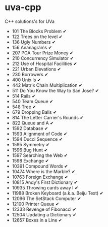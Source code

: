 # uva-cpp
C++ solutions's for UVa

- 101   The Blocks Problem ✔
- 122   Trees on the level ✔
- 136   Ugly Numbers ✔
- 156   Ananagrams ✔
- 207   PGA Tour Prize Money ✔
- 210   Concurrency Simulator ✔
- 212   Use of Hospital Facilities ✔
- 221   Urban Elevations ✔
- 230   Borrowers ✔
- 400   Unix ls ✔
- 442   Matrix Chain Multiplication ✔
- 511   Do You Know the Way to San Jose? ✔
- 514   Rails ✔
- 540   Team Queue ✔
- 548   Tree ✔
- 679   Dropping Balls ✔
- 814   The Letter Carrier's Rounds ✔
- 822   Queue and A ✔
- 1592  Database ✔
- 1593  Alignment of Code ✔
- 1594  Ducci Sequence ✔
- 1595  Symmetry ✔
- 1596  Bug Hunt ✔
- 1597  Searching the Web ✔
- 1598  Exchange ✔
- 10391 Compound Words ✔
- 10474 Where is the Marble? ✔
- 10763 Foreign Exchange ✔
- 10815 Andy's First Dictionary ✔
- 10935 Throwing cards away I ✔
- 11988 Broken Keyboard (a.k.a. Beiju Text) ✔
- 12096 The SetStack Computer ✔
- 12100 Printer Queue ✔
- 12333 Revenge of Fibonacci ✔
- 12504 Updating a Dictionary ✔
- 12657 Boxes in a Line ✔
